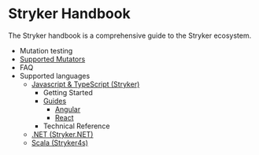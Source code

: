 # Stryker Handbook

The Stryker handbook is a comprehensive guide to the Stryker ecosystem.

* Mutation testing
* [Supported Mutators](mutator-types.md)
* FAQ
* Supported languages
  * [Javascript & TypeScript (Stryker)](stryker)
    * Getting Started
    * [Guides](stryker/guides/)
      * [Angular](stryker/guides/angular.md)
      * [React](stryker/guides/react.md)
    * Technical Reference
  * [.NET (Stryker.NET)](stryker.net/)
  * [Scala (Stryker4s)](stryker4s/)